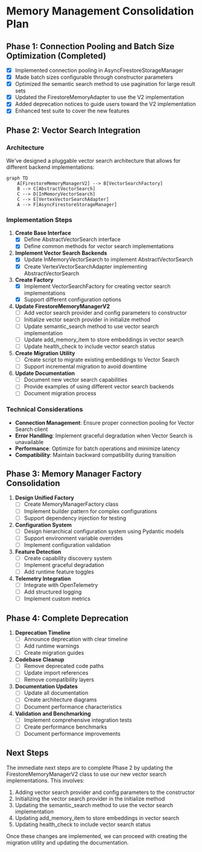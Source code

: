 # Memory Management Consolidation Plan

## Phase 1: Connection Pooling and Batch Size Optimization (Completed)

- [x] Implemented connection pooling in AsyncFirestoreStorageManager
- [x] Made batch sizes configurable through constructor parameters
- [x] Optimized the semantic search method to use pagination for large result sets
- [x] Updated the FirestoreMemoryAdapter to use the V2 implementation
- [x] Added deprecation notices to guide users toward the V2 implementation
- [x] Enhanced test suite to cover the new features

## Phase 2: Vector Search Integration

### Architecture

We've designed a pluggable vector search architecture that allows for different backend implementations:

```mermaid
graph TD
    A[FirestoreMemoryManagerV2] --> B[VectorSearchFactory]
    B --> C[AbstractVectorSearch]
    C --> D[InMemoryVectorSearch]
    C --> E[VertexVectorSearchAdapter]
    A --> F[AsyncFirestoreStorageManager]
```

### Implementation Steps

1. **Create Base Interface**
   - [x] Define AbstractVectorSearch interface
   - [x] Define common methods for vector search implementations

2. **Implement Vector Search Backends**
   - [x] Update InMemoryVectorSearch to implement AbstractVectorSearch
   - [x] Create VertexVectorSearchAdapter implementing AbstractVectorSearch

3. **Create Factory**
   - [x] Implement VectorSearchFactory for creating vector search implementations
   - [x] Support different configuration options

4. **Update FirestoreMemoryManagerV2**
   - [ ] Add vector search provider and config parameters to constructor
   - [ ] Initialize vector search provider in initialize method
   - [ ] Update semantic_search method to use vector search implementation
   - [ ] Update add_memory_item to store embeddings in vector search
   - [ ] Update health_check to include vector search status

5. **Create Migration Utility**
   - [ ] Create script to migrate existing embeddings to Vector Search
   - [ ] Support incremental migration to avoid downtime

6. **Update Documentation**
   - [ ] Document new vector search capabilities
   - [ ] Provide examples of using different vector search backends
   - [ ] Document migration process

### Technical Considerations

- **Connection Management**: Ensure proper connection pooling for Vector Search client
- **Error Handling**: Implement graceful degradation when Vector Search is unavailable
- **Performance**: Optimize for batch operations and minimize latency
- **Compatibility**: Maintain backward compatibility during transition

## Phase 3: Memory Manager Factory Consolidation

1. **Design Unified Factory**
   - [ ] Create MemoryManagerFactory class
   - [ ] Implement builder pattern for complex configurations
   - [ ] Support dependency injection for testing

2. **Configuration System**
   - [ ] Design hierarchical configuration system using Pydantic models
   - [ ] Support environment variable overrides
   - [ ] Implement configuration validation

3. **Feature Detection**
   - [ ] Create capability discovery system
   - [ ] Implement graceful degradation
   - [ ] Add runtime feature toggles

4. **Telemetry Integration**
   - [ ] Integrate with OpenTelemetry
   - [ ] Add structured logging
   - [ ] Implement custom metrics

## Phase 4: Complete Deprecation

1. **Deprecation Timeline**
   - [ ] Announce deprecation with clear timeline
   - [ ] Add runtime warnings
   - [ ] Create migration guides

2. **Codebase Cleanup**
   - [ ] Remove deprecated code paths
   - [ ] Update import references
   - [ ] Remove compatibility layers

3. **Documentation Updates**
   - [ ] Update all documentation
   - [ ] Create architecture diagrams
   - [ ] Document performance characteristics

4. **Validation and Benchmarking**
   - [ ] Implement comprehensive integration tests
   - [ ] Create performance benchmarks
   - [ ] Document performance improvements

## Next Steps

The immediate next steps are to complete Phase 2 by updating the FirestoreMemoryManagerV2 class to use our new vector search implementations. This involves:

1. Adding vector search provider and config parameters to the constructor
2. Initializing the vector search provider in the initialize method
3. Updating the semantic_search method to use the vector search implementation
4. Updating add_memory_item to store embeddings in vector search
5. Updating health_check to include vector search status

Once these changes are implemented, we can proceed with creating the migration utility and updating the documentation.
